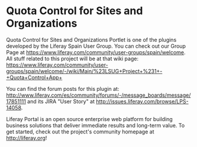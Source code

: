 Quota Control for Sites and Organizations
=========================================

Quota Control for Sites and Organizations Portlet is one of the plugins developed by the Liferay Spain User Group. You can check out our Group Page at https://www.liferay.com/community/user-groups/spain/welcome. All stuff related to this project will be at that wiki page: https://www.liferay.com/community/user-groups/spain/welcome/-/wiki/Main/%23LSUG+Project+%231+-+Quota+Control+App+

You can find the forum posts for this plugin at: http://www.liferay.com/es/community/forums/-/message_boards/message/17851111 and its JIRA "User Story" at http://issues.liferay.com/browse/LPS-14058.

Liferay Portal is an open source enterprise web platform for building business solutions that deliver immediate results and long-term value. To get started, check out the project's community homepage at http://liferay.org!

